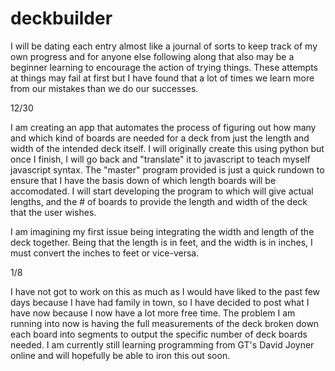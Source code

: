 # deckbuilder

I will be dating each entry almost like a journal of sorts to keep track of my own progress and for anyone else following 
along that also may be a beginner learning to encourage the action of trying things. These attempts at things may fail at first but I have found that a lot of times we learn more from our mistakes than we do our successes.

12/30 

I am creating an app that automates the process of figuring out how many and which kind of boards are needed for a deck
from just the length and width of the intended deck itself. I will originally create this using python but once I finish, I
will go back and "translate" it to javascript to teach myself javascript syntax. The "master" program provided is just a quick 
rundown to ensure that I have the basis down of which length boards will be accomodated. I will start developing the program
to which will give actual lengths, and the # of boards to provide the length and width of the deck that the user wishes.

I am imagining my first issue being integrating the width and length of the deck together. Being that the length is in feet,
and the width is in inches, I must convert the inches to feet or vice-versa. 

1/8

I have not got to work on this as much as I would have liked to the past few days because I have had family in town, so I have 
decided to post what I have now because I now have a lot more free time. The problem I am running into now is having the full 
measurements of the deck broken down each board into segments to output the specific number of deck boards needed. I am 
currently still learning programming from GT's David Joyner online and will hopefully be able to iron this out soon.
